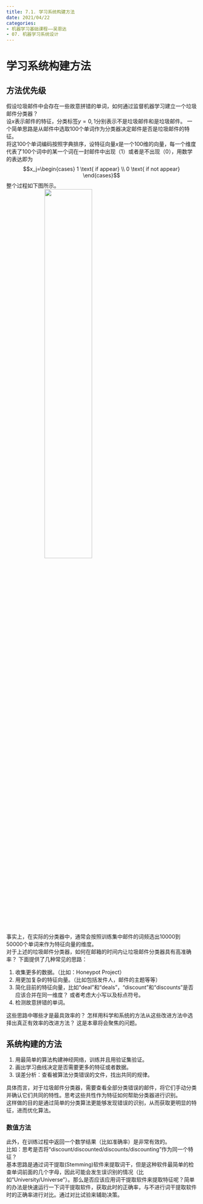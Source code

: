 ```yaml
---
title: 7.1. 学习系统构建方法
date: 2021/04/22
categories: 
- 机器学习基础课程——吴恩达
- 07. 机器学习系统设计
---
```

<style>
img{
    width: 50%;
    padding-left: 20%;
}
</style>
# 学习系统构建方法
## 方法优先级
假设垃圾邮件中会存在一些故意拼错的单词，如何通过监督机器学习建立一个垃圾邮件分类器？   
设$x$表示邮件的特征，分类标签$y={0,1}$分别表示不是垃圾邮件和是垃圾邮件。 
一个简单思路是从邮件中选取100个单词作为分类器决定邮件是否是垃圾邮件的特征。  
将这100个单词编码按照字典排序，设特征向量$x$是一个100维的向量，每一个维度代表了100个词中的某一个词在一封邮件中出现（1）或者是不出现（0），用数学的表达即为
$$x_j=\begin{cases}
    1 \text{   if appear} \\
    0 \text{   if not appear}
\end{cases}$$
整个过程如下图所示。   
![](https://cdn.jsdelivr.net/gh/l61012345/Pic/img/20210319212137.png)  

事实上，在实际的分类器中，通常会按照训练集中邮件的词频选出10000到50000个单词来作为特征向量的维度。   
对于上述的垃圾邮件分类器，如何在邮箱的时间内让垃圾邮件分类器具有高准确率？ 下面提供了几种常见的思路：   
1. 收集更多的数据。（比如：Honeypot Project）    
2. 用更加复杂的特征向量。（比如包括发件人，邮件的主题等等）    
3. 简化目前的特征向量，比如“deal”和“deals”，“discount”和“discounts”是否应该合并在同一维度？ 或者考虑大小写以及标点符号。  
4. 检测故意拼错的单词。  

   
这些思路中哪些才是最具效率的？ 怎样用科学和系统的方法从这些改进方法中选择出真正有效率的改进方法？ 这是本章将会聚焦的问题。   

## 系统构建的方法
1. 用最简单的算法构建神经网络，训练并且用验证集验证。  
2. 画出学习曲线决定是否需要更多的特征或者数据。  
3. 误差分析：查看被算法分类错误的文件，找出共同的规律。  

具体而言，对于垃圾邮件分类器，需要查看全部分类错误的邮件，将它们手动分类并确认它们共同的特性。思考这些共性作为特征如何帮助分类器进行识别。  
这样做的目的是通过简单的分类算法更能够发现错误的识别，从而获取更明显的特征，进而优化算法。  

### 数值方法
此外，在训练过程中返回一个数学结果（比如准确率）是非常有效的。   
比如：思考是否将“discount/discounted/discounts/discounting”作为同一个特征？  
基本思路是通过词干提取(Stemming)软件来提取词干，但是这种软件最简单的检查单词前面的几个字母，因此可能会发生误识别的情况（比如“University/Universe”）。那么是否应该应用词干提取软件来提取特征呢？简单的办法是快速运行一下词干提取软件，获取此时的正确率，与不进行词干提取软件时的正确率进行对比。通过对比试验来辅助决策。  
